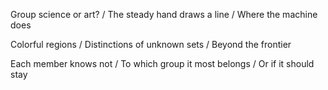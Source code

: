 Group science or art? /
The steady hand draws a line /
Where the machine does

Colorful regions /
Distinctions of unknown sets /
Beyond the frontier 

Each member knows not /
To which group it most belongs /
Or if it should stay


